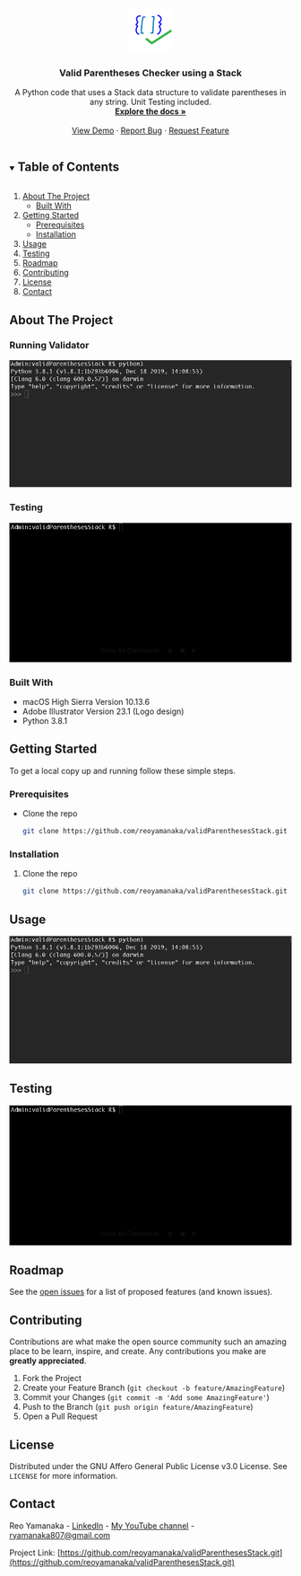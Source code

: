 <!--
*** Thanks for checking out this project. If you have a suggestion
*** that would make this better, please fork the repo and create a pull request
*** or simply open an issue with the tag "enhancement".

***
-->


<!-- PROJECT LOGO -->
<br />
<p align="center">
  <a href="https://github.com/reoyamanaka/validParenthesesStack.git">
    <img src="images/validParentheses.gif" alt="Logo" width="80" height="80">
  </a>

  <h3 align="center">Valid Parentheses Checker using a Stack</h3>

  <p align="center">
    A Python code that uses a Stack data structure to validate parentheses in any string. Unit Testing included.
    <br />
    <a href="https://github.com/reoyamanaka/validParenthesesStack"><strong>Explore the docs »</strong></a>
    <br />
    <br />
    <a href="#usage">View Demo</a>
    ·
    <a href="https://github.com/reoyamanaka/validParenthesesStack/issues">Report Bug</a>
    ·
    <a href="https://github.com/reoyamanaka/validParenthesesStack/issues">Request Feature</a>
  </p>
</p>



<!-- TABLE OF CONTENTS -->
<details open="open">
  <summary><h2 style="display: inline-block">Table of Contents</h2></summary>
  <ol>
    <li>
      <a href="#about-the-project">About The Project</a>
      <ul>
        <li><a href="#built-with">Built With</a></li>
      </ul>
    </li>
    <li>
      <a href="#getting-started">Getting Started</a>
      <ul>
        <li><a href="#prerequisites">Prerequisites</a></li>
        <li><a href="#installation">Installation</a></li>
      </ul>
    </li>
    <li><a href="#usage">Usage</a></li>
    <li><a href="#testing">Testing</a></li>
    <li><a href="#roadmap">Roadmap</a></li>
    <li><a href="#contributing">Contributing</a></li>
    <li><a href="#license">License</a></li>
    <li><a href="#contact">Contact</a></li>
  </ol>
</details>



<!-- ABOUT THE PROJECT -->
## About The Project

### Running Validator

![](images/validParenthesesDemo.gif)

### Testing

![](images/validTesting.gif)

### Built With

* macOS High Sierra Version 10.13.6
* Adobe Illustrator Version 23.1 (Logo design)
* Python 3.8.1

<!-- GETTING STARTED -->
## Getting Started

To get a local copy up and running follow these simple steps.

### Prerequisites

* Clone the repo
  ```sh
  git clone https://github.com/reoyamanaka/validParenthesesStack.git
  ```

### Installation

1. Clone the repo
   ```sh
   git clone https://github.com/reoyamanaka/validParenthesesStack.git
   ```

<!-- USAGE -->
## Usage

![](images/validParenthesesDemo.gif)


<!-- TESTING -->
## Testing

![](images/validTesting.gif)


<!-- ROADMAP -->
## Roadmap

See the [open issues](https://github.com/reoyamanaka/validParenthesesStack/issues) for a list of proposed features (and known issues).



<!-- CONTRIBUTING -->
## Contributing

Contributions are what make the open source community such an amazing place to be learn, inspire, and create. Any contributions you make are **greatly appreciated**.

1. Fork the Project
2. Create your Feature Branch (`git checkout -b feature/AmazingFeature`)
3. Commit your Changes (`git commit -m 'Add some AmazingFeature'`)
4. Push to the Branch (`git push origin feature/AmazingFeature`)
5. Open a Pull Request



<!-- LICENSE -->
## License

Distributed under the GNU Affero General Public License v3.0 License. See `LICENSE` for more information.


<!-- CONTACT -->
## Contact

Reo Yamanaka - [LinkedIn](https://www.linkedin.com/in/reo-yamanaka-7a2289119/) - [My YouTube channel](https://www.youtube.com/channel/UCBwqp_MEM2XcSnq7kRvOB3A) - ryamanaka807@gmail.com

Project Link: [https://github.com/reoyamanaka/validParenthesesStack.git](https://github.com/reoyamanaka/validParenthesesStack.git)
